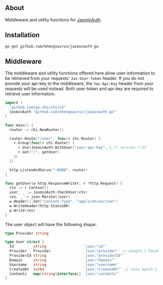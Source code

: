 ## About

Middleware and utility functions for [JasminAuth](https://jasminauth.com)

## Installation

```bash
go get github.com/khengsaurus/jasminauth-go
```

## Middleware

The middleware and utility functions offered here allow user-information to be retrieved from your requests' `Jas-User-Token` header. If you do not provide your api-key to the middleware, the `Jas-Api-Key` header from your requests will be used instead. Both user-token and api-key are required to retrieve user information.

```go
import (
  "github.com/go-chi/chi/v5"
  JasminAuth "github.com/khengsaurus/jasminauth-go"
)

func main() {
  router := chi.NewRouter()

  router.Route("/user", func(r chi.Router) {
    r.Group(func(r chi.Router) {
      r.Use(JasminAuth.WithUser("your-api-key", 1 /* version */))
      r.Get("/", getUser)
    })
  })

  http.ListenAndServe(":8080", router)
}

func getUser(w http.ResponseWriter, r *http.Request) {
  ctx := r.Context()
  user, _ := JasminAuth.CheckUser(ctx)
  res, _ := json.Marshal(user)
  w.Header().Set("Content-Type", "application/json")
  w.WriteHeader(http.StatusOK)
  w.Write(res)
}

```

The user object will have the following shape:

```go
type Provider string

type User struct {
  Id         string                 `json:"id"`
  Provider   Provider               `json:"provider"` // Google | Facebook | LinkedIn
  ProviderId string                 `json:"providerId"`
  Domain     string                 `json:"domain"`
  Username   string                 `json:"username"`
  CreatedAt  int64                  `json:"createdAt"` // unix epoch time
  Contents   map[string]interface{} `json:"contents"`
}

```
